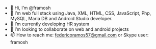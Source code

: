 - 👋 Hi, I’m @framosh
- 👀 I’m web full stack using Java, XML, HTML, CSS, JavaScript, Php, MySQL, Maria DB and Android Studio developer.
- 🌱 I’m currently developing HR system
- 💞️ I’m looking to collaborate on web and android projects
- 📫 How to reach me: federicoramos57@gmail.com or Skype user: framosh
